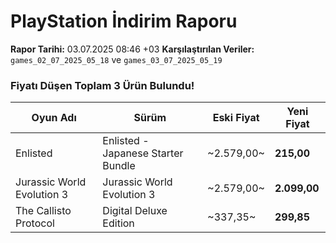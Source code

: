# PlayStation İndirim Raporu

**Rapor Tarihi:** 03.07.2025 08:46 +03
**Karşılaştırılan Veriler:** `games_02_07_2025_05_18` ve `games_03_07_2025_05_19`

### Fiyatı Düşen Toplam 3 Ürün Bulundu!

| Oyun Adı | Sürüm | Eski Fiyat | Yeni Fiyat |
|---|---|---|---|
| Enlisted | Enlisted - Japanese Starter Bundle | ~2.579,00~ | **215,00** |
| Jurassic World Evolution 3 | Jurassic World Evolution 3 | ~2.579,00~ | **2.099,00** |
| The Callisto Protocol | Digital Deluxe Edition | ~337,35~ | **299,85** |
